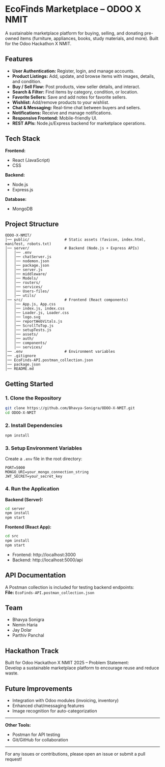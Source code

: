 # EcoFinds Marketplace – ODOO X NMIT

A sustainable marketplace platform for buying, selling, and donating pre-owned items (furniture, appliances, books, study materials, and more). Built for the Odoo Hackathon X NMIT.

## Features

- **User Authentication:** Register, login, and manage accounts.
- **Product Listings:** Add, update, and browse items with images, details, and condition.
- **Buy / Sell Flow:** Post products, view seller details, and interact.
- **Search & Filter:** Find items by category, condition, or location.
- **Favorite Sellers:** Save and add notes for favorite sellers.
- **Wishlist:** Add/remove products to your wishlist.
- **Chat & Messaging:** Real-time chat between buyers and sellers.
- **Notifications:** Receive and manage notifications.
- **Responsive Frontend:** Mobile-friendly UI.
- **REST APIs:** Node.js/Express backend for marketplace operations.

## Tech Stack

**Frontend:**  
- React (JavaScript)  
- CSS

**Backend:**  
- Node.js  
- Express.js

**Database:**  
- MongoDB

## Project Structure

```
ODOO-X-NMIT/
│── public/                # Static assets (favicon, index.html, manifest, robots.txt)
│── server/                # Backend (Node.js + Express APIs)
│   │── .env
│   │── chatServer.js
│   │── nodemon.json
│   │── package.json
│   │── server.js
│   │── middleware/
│   │── Models/
│   │── routers/
│   │── services/
│   │── Users-files/
│   │── utils/
│── src/                   # Frontend (React components)
│   │── App.js, App.css
│   │── index.js, index.css
│   │── Loader.js, Loader.css
│   │── logo.svg
│   │── reportWebVitals.js
│   │── ScrollToTop.js
│   │── setupTests.js
│   │── assets/
│   │── auth/
│   │── components/
│   │── services/
│── .env                   # Environment variables
│── .gitignore
│── EcoFinds-API.postman_collection.json
│── package.json
│── README.md
```

## Getting Started

### 1. Clone the Repository

```sh
git clone https://github.com/Bhavya-Sonigra/ODOO-X-NMIT.git
cd ODOO-X-NMIT
```

### 2. Install Dependencies

```sh
npm install
```

### 3. Setup Environment Variables

Create a `.env` file in the root directory:

```
PORT=5000
MONGO_URI=your_mongo_connection_string
JWT_SECRET=your_secret_key
```

### 4. Run the Application

**Backend (Server):**
```sh
cd server
npm install
npm start
```

**Frontend (React App):**
```sh
cd src
npm install
npm start
```

- Frontend: http://localhost:3000  
- Backend: http://localhost:5000/api

## API Documentation

A Postman collection is included for testing backend endpoints:  
**File:** `EcoFinds-API.postman_collection.json`

## Team

- Bhavya Sonigra
- Nemin Haria
- Jay Dolar
- Parthiv Panchal

## Hackathon Track

Built for Odoo Hackathon X NMIT 2025 – Problem Statement:  
Develop a sustainable marketplace platform to encourage reuse and reduce waste.

## Future Improvements

- Integration with Odoo modules (invoicing, inventory)
- Enhanced chat/messaging features
- Image recognition for auto-categorization

---

**Other Tools:**  
- Postman for API testing  
- Git/GitHub for collaboration

---

For any issues or contributions, please open an issue or submit a pull request!